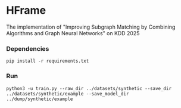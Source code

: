 # HFrame

The implementation of "Improving Subgraph Matching by Combining Algorithms and Graph Neural Networks" on KDD 2025

### Dependencies

```
pip install -r requirements.txt
```

### Run

```
python3 -u train.py --raw_dir ../datasets/synthetic --save_dir ../datasets/synthetic/example --save_model_dir ../dump/synthetic/example
```
